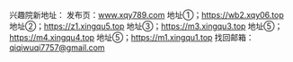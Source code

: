 
兴趣院新地址：
发布页：www.xqy789.com
地址①；https://wb2.xqy06.top
地址②；https://z1.xingqu5.top
地址③；https://m3.xingqu3.top
地址⑤；https://m4.xingqu4.top
地址⑤；https://m1.xingqu1.top
找回邮箱：qiqiwuqi7757@gmail.com

